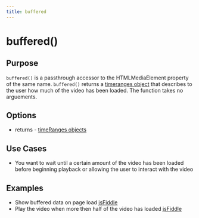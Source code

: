 ```yaml
---
title: buffered
---
```

# buffered() #

## Purpose ##

`buffered()` is a passthrough accessor to the HTMLMediaElement property of the same name. `buffered()` returns a [timeranges object](http://www.w3.org/TR/html5/video.html#normalized-timeranges-object) that describes to the user how much of the video has been loaded.  The function takes no arguements.

## Options ##

* returns - [timeRanges objects](http://www.w3.org/TR/html5/video.html#normalized-timeranges-object)

## Use Cases ##

* You want to wait until a certain amount of the video has been loaded before beginning playback or allowing the user to interact with the video

## Examples ##

* Show buffered data on page load [jsFiddle](http://jsfiddle.net/popcornjs/LmeLN/)
* Play the video when more then half of the video has loaded [jsFiddle](http://jsfiddle.net/popcornjs/QRSZE/1/)
